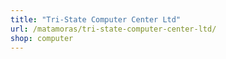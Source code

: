 ```yaml
---
title: "Tri-State Computer Center Ltd"
url: /matamoras/tri-state-computer-center-ltd/
shop: computer
---
```

